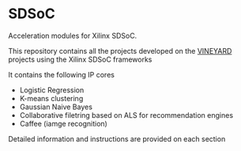 # SDSoC
Acceleration modules for Xilinx SDSoC.

This repository contains all the projects developed on the [VINEYARD](http://www.vineyard-h2020.eu) projects using the Xilinx SDSoC frameworks

It contains the following IP cores

- Logistic Regression
- K-means clustering
- Gaussian Naive Bayes
- Collaborative filetring based on ALS for recommendation engines
- Caffee (iamge recognition)

Detailed information and instructions are provided on each section
